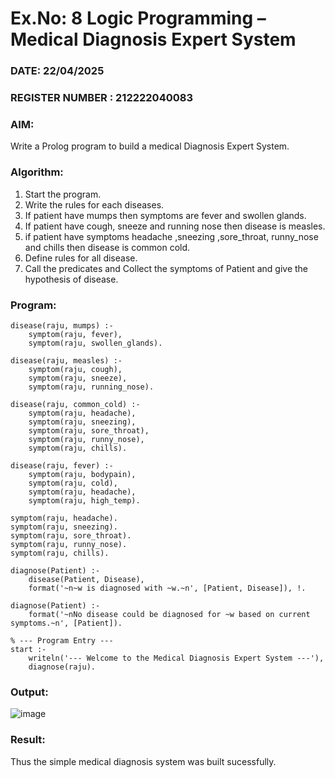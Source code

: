 # Ex.No: 8  Logic Programming –  Medical Diagnosis Expert System
### DATE: 22/04/2025                                                                        
### REGISTER NUMBER : 212222040083
### AIM: 
Write a Prolog program to build a medical Diagnosis Expert System.
###  Algorithm:
1. Start the program.
2. Write the rules for each diseases.
3. If patient have mumps then symptoms are fever and swollen glands.
4. If patient have cough, sneeze and running nose then disease is measles.
5. if patient have symptoms headache ,sneezing ,sore_throat, runny_nose and  chills then disease is common cold.
6. Define rules for all disease.
7. Call the predicates and Collect the symptoms of Patient and give the hypothesis of disease.
### Program:
```
disease(raju, mumps) :-
    symptom(raju, fever),
    symptom(raju, swollen_glands).

disease(raju, measles) :-
    symptom(raju, cough),
    symptom(raju, sneeze),
    symptom(raju, running_nose).

disease(raju, common_cold) :-
    symptom(raju, headache),
    symptom(raju, sneezing),
    symptom(raju, sore_throat),
    symptom(raju, runny_nose),
    symptom(raju, chills).

disease(raju, fever) :-
    symptom(raju, bodypain),
    symptom(raju, cold),
    symptom(raju, headache),
    symptom(raju, high_temp).

symptom(raju, headache).
symptom(raju, sneezing).
symptom(raju, sore_throat).
symptom(raju, runny_nose).
symptom(raju, chills).

diagnose(Patient) :-
    disease(Patient, Disease),
    format('~n~w is diagnosed with ~w.~n', [Patient, Disease]), !.

diagnose(Patient) :-
    format('~nNo disease could be diagnosed for ~w based on current symptoms.~n', [Patient]).

% --- Program Entry ---
start :-
    writeln('--- Welcome to the Medical Diagnosis Expert System ---'),
    diagnose(raju).

```

### Output:

![image](https://github.com/user-attachments/assets/264e6a12-0db8-44bf-a633-50642aafcae9)

### Result:
Thus the simple medical diagnosis system was built sucessfully.
